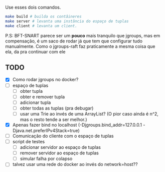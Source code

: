 Use esses dois comandos.
```bash
make build # builda os contâineres
make server # levanta uma instância do espaço de tuplas
make client # levanta um client.
```

P.S: BFT-SNART parece ser um **pouco** mais tranquilo que jgroups, mas em compensação, é um saco de rodar já que tem que configurar tudo 
manualmente. Como o jgroups-raft faz praticamente a mesma coisa que ela, da pra continuar com ele

## TODO

- [x] Como rodar jgroups no docker?
- [ ] espaço de tuplas
    - [ ] obter tupla
    - [ ] obter e remover tupla
    - [ ] adicionar tupla
    - [ ] obter todas as tuplas (pra debugar)
    - [ ] usar uma Trie ao invés de uma ArrayList? (O pior caso ainda é n^2, mas o resto tende a ser melhor.)
- [x] Apenas fazer bind no localhost (-Djgroups.bind_addr=127.0.0.1 -Djava.net.preferIPv4Stack=true)
- [ ] Comunicação do cliente com o espaço de tuplas
- [ ] script de testes
    - [ ] adicionar servidor ao espaço de tuplas
    - [ ] remover servidor ao espaço de tuplas
    - [ ] simular falha por colapso
- [ ] talvez usar uma rede do docker ao invés do network=host??
